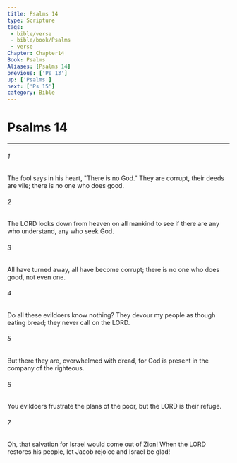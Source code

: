 ```yaml
---
title: Psalms 14
type: Scripture
tags:
 - bible/verse
 - bible/book/Psalms
 - verse
Chapter: Chapter14
Book: Psalms
Aliases: [Psalms 14]
previous: ['Ps 13']
up: ['Psalms']
next: ['Ps 15']
category: Bible
---
```

# Psalms 14

***


###### 1 
The fool says in his heart, "There is no God." They are corrupt, their deeds are vile; there is no one who does good. 

###### 2 
The LORD looks down from heaven on all mankind to see if there are any who understand, any who seek God. 

###### 3 
All have turned away, all have become corrupt; there is no one who does good, not even one. 

###### 4 
Do all these evildoers know nothing? They devour my people as though eating bread; they never call on the LORD. 

###### 5 
But there they are, overwhelmed with dread, for God is present in the company of the righteous. 

###### 6 
You evildoers frustrate the plans of the poor, but the LORD is their refuge. 

###### 7 
Oh, that salvation for Israel would come out of Zion! When the LORD restores his people, let Jacob rejoice and Israel be glad! 
